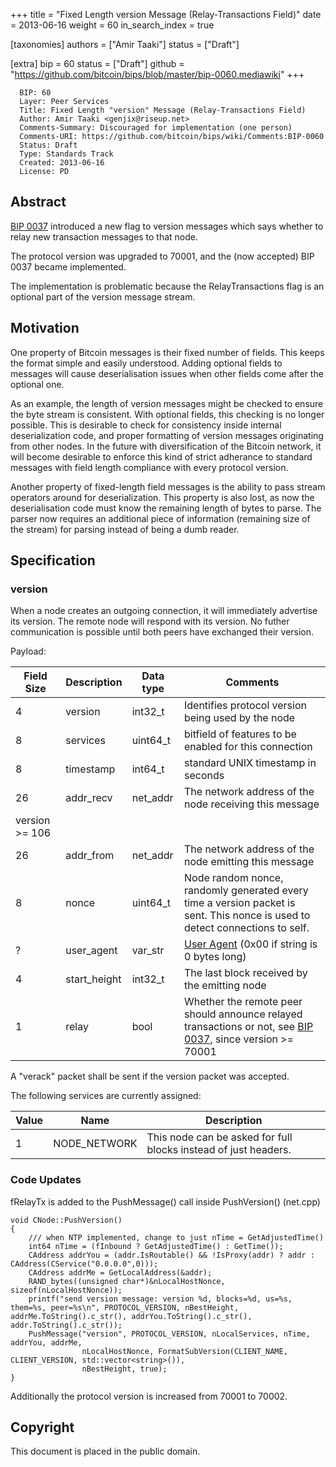 +++
title = "Fixed Length version Message (Relay-Transactions Field)"
date = 2013-06-16
weight = 60
in_search_index = true

[taxonomies]
authors = ["Amir Taaki"]
status = ["Draft"]

[extra]
bip = 60
status = ["Draft"]
github = "https://github.com/bitcoin/bips/blob/master/bip-0060.mediawiki"
+++

``` 
  BIP: 60
  Layer: Peer Services
  Title: Fixed Length "version" Message (Relay-Transactions Field)
  Author: Amir Taaki <genjix@riseup.net>
  Comments-Summary: Discouraged for implementation (one person)
  Comments-URI: https://github.com/bitcoin/bips/wiki/Comments:BIP-0060
  Status: Draft
  Type: Standards Track
  Created: 2013-06-16
  License: PD
```

## Abstract

[BIP 0037](BIP_0037 "wikilink") introduced a new flag to version
messages which says whether to relay new transaction messages to that
node.

The protocol version was upgraded to 70001, and the (now accepted) BIP
0037 became implemented.

The implementation is problematic because the RelayTransactions flag is
an optional part of the version message stream.

## Motivation

One property of Bitcoin messages is their fixed number of fields. This
keeps the format simple and easily understood. Adding optional fields to
messages will cause deserialisation issues when other fields come after
the optional one.

As an example, the length of version messages might be checked to ensure
the byte stream is consistent. With optional fields, this checking is no
longer possible. This is desirable to check for consistency inside
internal deserialization code, and proper formatting of version messages
originating from other nodes. In the future with diversification of the
Bitcoin network, it will become desirable to enforce this kind of strict
adherance to standard messages with field length compliance with every
protocol version.

Another property of fixed-length field messages is the ability to pass
stream operators around for deserialization. This property is also lost,
as now the deserialisation code must know the remaining length of bytes
to parse. The parser now requires an additional piece of information
(remaining size of the stream) for parsing instead of being a dumb
reader.

## Specification

### version

When a node creates an outgoing connection, it will immediately
advertise its version. The remote node will respond with its version. No
futher communication is possible until both peers have exchanged their
version.

Payload:

| Field Size      | Description   | Data type | Comments                                                                                                                                    |
| --------------- | ------------- | --------- | ------------------------------------------------------------------------------------------------------------------------------------------- |
| 4               | version       | int32\_t  | Identifies protocol version being used by the node                                                                                          |
| 8               | services      | uint64\_t | bitfield of features to be enabled for this connection                                                                                      |
| 8               | timestamp     | int64\_t  | standard UNIX timestamp in seconds                                                                                                          |
| 26              | addr\_recv    | net\_addr | The network address of the node receiving this message                                                                                      |
| version \>= 106 |               |           |                                                                                                                                             |
| 26              | addr\_from    | net\_addr | The network address of the node emitting this message                                                                                       |
| 8               | nonce         | uint64\_t | Node random nonce, randomly generated every time a version packet is sent. This nonce is used to detect connections to self.                |
| ?               | user\_agent   | var\_str  | [User Agent](bip-0014.mediawiki "wikilink") (0x00 if string is 0 bytes long)                                                                |
| 4               | start\_height | int32\_t  | The last block received by the emitting node                                                                                                |
| 1               | relay         | bool      | Whether the remote peer should announce relayed transactions or not, see [BIP 0037](bip-0037.mediawiki "wikilink"), since version \>= 70001 |

A "verack" packet shall be sent if the version packet was accepted.

The following services are currently assigned:

| Value | Name          | Description                                                     |
| ----- | ------------- | --------------------------------------------------------------- |
| 1     | NODE\_NETWORK | This node can be asked for full blocks instead of just headers. |

### Code Updates

fRelayTx is added to the PushMessage() call inside PushVersion()
(net.cpp)

    void CNode::PushVersion()
    {
        /// when NTP implemented, change to just nTime = GetAdjustedTime()
        int64 nTime = (fInbound ? GetAdjustedTime() : GetTime());
        CAddress addrYou = (addr.IsRoutable() && !IsProxy(addr) ? addr : CAddress(CService("0.0.0.0",0)));
        CAddress addrMe = GetLocalAddress(&addr);
        RAND_bytes((unsigned char*)&nLocalHostNonce, sizeof(nLocalHostNonce));
        printf("send version message: version %d, blocks=%d, us=%s, them=%s, peer=%s\n", PROTOCOL_VERSION, nBestHeight, addrMe.ToString().c_str(), addrYou.ToString().c_str(), addr.ToString().c_str());
        PushMessage("version", PROTOCOL_VERSION, nLocalServices, nTime, addrYou, addrMe,
                    nLocalHostNonce, FormatSubVersion(CLIENT_NAME, CLIENT_VERSION, std::vector<string>()),
                    nBestHeight, true);
    }

Additionally the protocol version is increased from 70001 to 70002.

## Copyright

This document is placed in the public domain.
